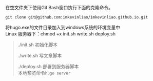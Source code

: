 在空文件夹下使用Git Bash窗口执行下面的克隆命令。   
```
git clone git@github.com:imkevinliao/imkevinliao.github.io.git
```
将hugo.exe的文件目录加入到windows系统的环境变量中  
Linux 服务器下：chmod +x init.sh write.sh deploy.sh  
> ./init.sh 初始化脚本  
> 
> ./write.sh 写文章脚本
> 
> ./deploy.sh 部署到服务器脚本   
本地预览命令`hugo server` 
